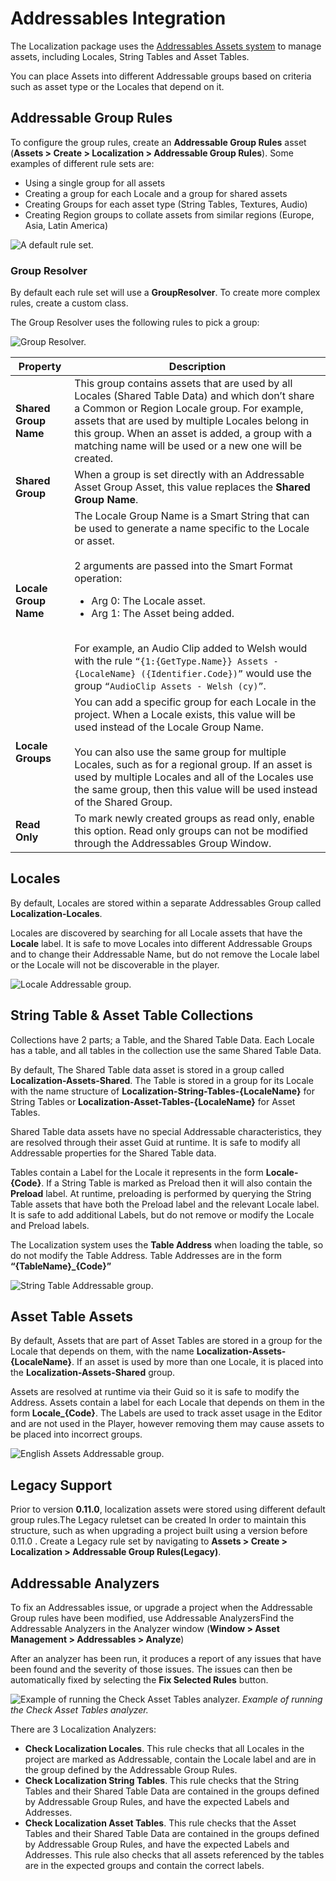 # Addressables Integration

The Localization package uses the [Addressables Assets system](https://docs.unity3d.com/Packages/com.unity.addressables@latest) to manage assets, including Locales, String Tables and Asset Tables.

You can place Assets into different Addressable groups based on criteria such as asset type or the Locales that depend on it.

## Addressable Group Rules

To configure the group rules, create an **Addressable Group Rules** asset (**Assets > Create > Localization > Addressable Group Rules**).
Some examples of different rule sets are:

- Using a single group for all assets
- Creating a group for each Locale and a group for shared assets
- Creating Groups for each asset type (String Tables, Textures, Audio)
- Creating Region groups to collate assets from similar regions (Europe, Asia, Latin America)

![A default rule set.](images/AddressableGroupRules.png)

### Group Resolver

By default each rule set will use a **GroupResolver**. To create more complex rules, create a custom class. 

The Group Resolver uses the following rules to pick a group:

![Group Resolver.](images/GroupResolver.dot.svg)

| **Property**          | **Description** |
| --------------------- | --------------- |
| **Shared Group Name** | This group contains assets that are used by all Locales (Shared Table Data) and which don’t share a  Common or Region Locale group. For example, assets that are used by multiple Locales belong in this group. When an asset is added, a group with a matching name will be used or a new one will be created. |
| **Shared Group**      | When a group is set directly with an Addressable Asset Group Asset, this value replaces the **Shared Group Name**. |
| **Locale Group Name** | The Locale Group Name is a Smart String that can be used to generate a name specific to the Locale or asset.<br><br>2 arguments are passed into the Smart Format operation:<ul><li>Arg 0: The Locale asset.</li><li>Arg 1: The Asset being added.</li></ul><br>For example, an Audio Clip added to Welsh would with the rule `“{1:{GetType.Name}} Assets - {LocaleName} ({Identifier.Code})”` would use the group `“AudioClip Assets - Welsh (cy)”`. |
| **Locale Groups**     | You can add a specific group for each Locale in the project. When a Locale exists, this value will be used instead of the Locale Group Name.<br><br>You can also use the same group for multiple Locales, such as for a regional group. If an asset is used by multiple Locales and all of the Locales use the same group, then this value will be used instead of the Shared Group. |
| **Read Only**         | To mark newly created groups as read only, enable this option. Read only groups can not be modified through the Addressables Group Window. |

## Locales

By default, Locales are stored within a separate Addressables Group called **Localization-Locales**.

Locales are discovered by searching for all Locale assets that have the **Locale** label.
It is safe to move Locales into different Addressable Groups and to change their Addressable Name, but do not remove the Locale label or the Locale will not be discoverable in the player.

![Locale Addressable group.](images/LocaleGroup.png)

## String Table & Asset Table Collections

Collections have 2 parts; a Table, and the Shared Table Data.  Each Locale has a table, and all tables in the collection use the same Shared Table Data.

By default, The Shared Table data asset is stored in a group called **Localization-Assets-Shared**. The Table is stored in a group for its Locale with the name structure of **Localization-String-Tables-{LocaleName}** for String Tables or **Localization-Asset-Tables-{LocaleName}** for Asset Tables.

Shared Table data assets have no special Addressable characteristics, they are resolved through their asset Guid at runtime. It is safe to modify all Addressable properties for the Shared Table data.

Tables contain a Label for the Locale it represents in the form **Locale-{Code}**. If a String Table is marked as Preload then it will also contain the **Preload** label. At runtime, preloading is performed by querying the String Table assets that have both the Preload label and the relevant Locale label. It is safe to add additional Labels, but do not remove or modify the  Locale and Preload labels.

The Localization system uses the **Table Address** when loading the table, so do not modify the Table Address. Table Addresses are in the form **“{TableName}_{Code}”**

![String Table Addressable group.](images/StringTableGroup.png)

## Asset Table Assets

By default, Assets that are part of Asset Tables are stored in a group for the Locale that depends on them, with the name **Localization-Assets-{LocaleName}**. If an asset is used by more than one Locale, it is placed into the **Localization-Assets-Shared** group.

Assets are resolved at runtime via their Guid so it is safe to modify the Address. Assets contain a label for each Locale that depends on them in the form **Locale_{Code}**. The Labels are used to track asset usage in the Editor and are not used in the Player, however removing them may cause assets to be placed into incorrect groups.

![English Assets Addressable group.](images/AssetEnglishGroup.png)

## Legacy Support

Prior to version **0.11.0**, localization assets were stored using different default group rules.The Legacy ruletset can be created In order to maintain this structure, such as when upgrading a project built using a version before 0.11.0 . Create a Legacy rule set by navigating to **Assets > Create > Localization > Addressable Group Rules(Legacy)**.

## Addressable Analyzers

To fix an Addressables issue, or upgrade a project when the Addressable Group rules have been modified, use Addressable AnalyzersFind the Addressable Analyzers in the Analyzer window (**Window > Asset Management > Addressables > Analyze**)

After an analyzer has been run, it produces a report of any issues that have been found and the severity of those issues. The issues can then be automatically fixed by selecting the **Fix Selected Rules** button.

![Example of running the Check Asset Tables analyzer.](images/AddressableAnalyzers.png)
_Example of running the Check Asset Tables analyzer._

There are 3 Localization Analyzers:

- **Check Localization Locales**. This rule checks that all Locales in the project are marked as Addressable, contain the Locale label and are in the group defined by the Addressable Group Rules.
- **Check Localization String Tables**. This rule checks that the String Tables and their Shared Table Data are contained in the groups defined by Addressable Group Rules, and have the expected Labels and Addresses.
- **Check Localization Asset Tables**. This rule checks that the Asset Tables and their Shared Table Data are contained in the groups defined by Addressable Group Rules, and have the expected Labels and Addresses. This rule also checks that all assets referenced by the tables are in the expected groups and contain the correct labels.